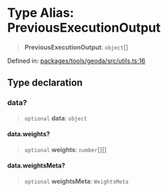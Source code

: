 # Type Alias: PreviousExecutionOutput

> **PreviousExecutionOutput**: `object`[]

Defined in: [packages/tools/geoda/src/utils.ts:16](https://github.com/GeoDaCenter/openassistant/blob/37d127dc7a76d6b5cf9de906c055e4c904e3dfed/packages/tools/geoda/src/utils.ts#L16)

## Type declaration

### data?

> `optional` **data**: `object`

#### data.weights?

> `optional` **weights**: `number`[][]

#### data.weightsMeta?

> `optional` **weightsMeta**: `WeightsMeta`
